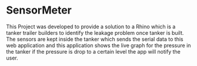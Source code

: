 # SensorMeter
This Project was developed to provide a solution to a Rhino which is a tanker trailer builders to identify the leakage problem once tanker is built. The sensors are kept inside the tanker which sends the serial data to this web application and this application shows the live graph for the pressure in the tanker if the pressure is drop to a certain level the app will notify the user.
